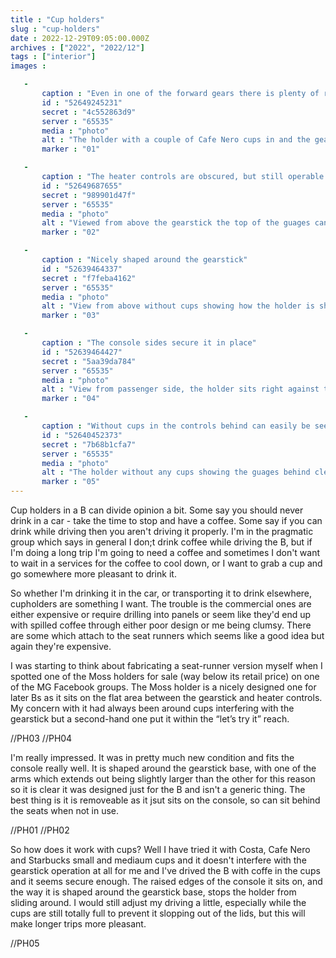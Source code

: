 ```yaml
---
title : "Cup holders"
slug : "cup-holders"
date : 2022-12-29T09:05:00.000Z
archives : ["2022", "2022/12"]
tags : ["interior"]
images :

   -
       caption : "Even in one of the forward gears there is plenty of room."
       id : "52649245231"
       secret : "4c552863d9"
       server : "65535"
       media : "photo"
       alt : "The holder with a couple of Cafe Nero cups in and the gearstick pushed forward. There is maybe a couple of inches of space between them"
       marker : "01"

   -
       caption : "The heater controls are obscured, but still operable."
       id : "52649687655"
       secret : "989901d47f"
       server : "65535"
       media : "photo"
       alt : "Viewed from above the gearstick the top of the guages can be seen above the cups."
       marker : "02"

   -
       caption : "Nicely shaped around the gearstick"
       id : "52639464337"
       secret : "f7feba4162"
       server : "65535"
       media : "photo"
       alt : "View from above without cups showing how the holder is shaped around the gearstick base"
       marker : "03"

   -
       caption : "The console sides secure it in place"
       id : "52639464427"
       secret : "5aa39da784"
       server : "65535"
       media : "photo"
       alt : "View from passenger side, the holder sits right against the raised edge of the console base."
       marker : "04"

   -
       caption : "Without cups in the controls behind can easily be seen and used"
       id : "52640452373"
       secret : "7b68b1cfa7"
       server : "65535"
       media : "photo"
       alt : "The holder without any cups showing the guages behind clearly visible and with room for a hand to adjust them"
       marker : "05"
---
```


Cup holders in a B can divide opinion a bit. Some say you should never drink in a car - take the time to stop and have a coffee. Some say if you can drink while driving then you aren't driving it properly. I'm in the pragmatic group which says in general I don;t drink coffee while driving the B, but if I'm doing a long trip I'm going to need a coffee and sometimes I don't want to wait in a services for the coffee to cool down, or I want to grab a cup and go somewhere more pleasant to drink it.

So whether I'm drinking it in the car, or transporting it to drink elsewhere, cupholders are something I want. The trouble is the commercial ones are either expensive or require drilling into panels or seem like they'd end up with spilled coffee through either poor design or me being clumsy. There are some which attach to the seat runners which seems like a good idea but again they're expensive.

I was starting to think about fabricating a seat-runner version myself when I spotted one of the Moss holders for sale (way below its retail price) on one of the MG Facebook groups. The Moss holder is a nicely designed one for later Bs as it sits on the flat area between the gearstick and heater controls. My concern with it had always been around cups interfering with the gearstick but a second-hand one put it within the “let’s try it” reach.

<div class="photoinsert">
//PH03 //PH04
</div>

I'm really impressed. It was in pretty much new condition and fits the console really well. It is shaped around the gearstick base, with one of the arms which extends out being slightly larger than the other for this reason so it is clear it was designed just for the B and isn't a generic thing. The best thing is it is removeable as it jsut sits on the console, so can sit behind the seats when not in use.

<div class="photoinsert">
//PH01 //PH02
</div>

So how does it work with cups? Well I have tried it with Costa, Cafe Nero and Starbucks small and mediaum cups and it doesn't interfere with the gearstick operation at all for me and I've drived the B with coffe in the cups and it seems secure enough. The raised edges of the console it sits on, and the way it is shaped around the gearstick base, stops the holder from sliding around. I would still adjust my driving a little, especially while the cups are still totally full to prevent it slopping out of the lids, but this will make longer trips more pleasant.

<div class="photoinsert">
//PH05
</div>